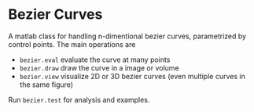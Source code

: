 Bezier Curves
=============

A matlab class for handling n-dimentional bezier curves, parametrized by control points. 
The main operations are 
- `bezier.eval` evaluate the curve at many points
- `bezier.draw` draw the curve in a image or volume
- `bezier.view` visualize 2D or 3D bezier curves (even multiple curves in the same figure)

Run `bezier.test` for analysis and examples.
